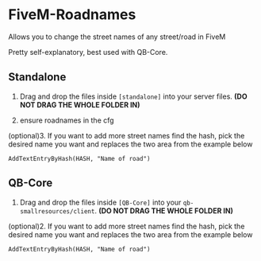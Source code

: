 # FiveM-Roadnames
Allows you to change the street names of any street/road in FiveM

Pretty self-explanatory, best used with QB-Core. 

## Standalone
1. Drag and drop the files inside `[standalone]` into your server files. **(DO NOT DRAG THE WHOLE FOLDER IN)**

2. ensure roadnames in the cfg

(optional)3. If you want to add more street names find the hash, pick the desired name you want and replaces the two area from the example below

`AddTextEntryByHash(HASH, "Name of road")`

## QB-Core
1. Drag and drop the files inside `[QB-Core]` into your `qb-smallresources/client`. **(DO NOT DRAG THE WHOLE FOLDER IN)**

(optional)2. If you want to add more street names find the hash, pick the desired name you want and replaces the two area from the example below

`AddTextEntryByHash(HASH, "Name of road")`
